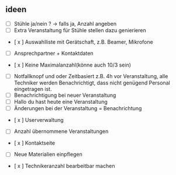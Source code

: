 ## ideen

- [ ] Stühle ja/nein ? -> falls ja, Anzahl angeben
- [ ] Extra Veranstaltung für Stühle stellen dazu genierieren
- [ x ] Auswahlliste mit Gerätschaft, z.B. Beamer, Mikrofone
- [ ] Ansprechpartner + Kontaktdaten
- [ x ] Keine Maximalanzahl(könne auch 10/3 sein)
- [ ] Notfallknopf und oder Zeitbasiert z.B. 4h vor Veranstaltung, alle Techniker werden Benachrichtigt, dass nicht genügend Personal eingetragen ist. 
- [ ] Benachrichtigung bei neuer Veranstaltung
- [ ] Hallo du hast heute eine Veranstaltung
- [ ] Änderungen bei der Veranstaltung = Benachrichtung
- [ x ] Userverwaltung
- [ ] Anzahl übernommene Veranstaltungen
- [ x ] Kontaktseite
- [ ] Neue Materialien einpflegen
- [ x ] Technikeranzahl bearbeitbar machen